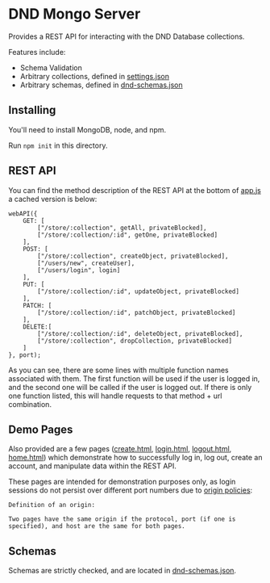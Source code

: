 # DND Mongo Server

Provides a REST API for interacting with the DND Database collections.

Features include:
- Schema Validation
- Arbitrary collections, defined in [settings.json](settings.json)
- Arbitrary schemas, defined in [dnd-schemas.json](dnd-schemas.json)


## Installing

You'll need to install MongoDB, node, and npm.

Run `npm init` in this directory.


## REST API

You can find the method description of the REST API at the bottom of [app.js](app.js) a cached version is below:

	webAPI({
		GET: [
			["/store/:collection", getAll, privateBlocked],
			["/store/:collection/:id", getOne, privateBlocked]
		],
		POST: [
			["/store/:collection", createObject, privateBlocked],
			["/users/new", createUser],
			["/users/login", login]
		],
		PUT: [
			["/store/:collection/:id", updateObject, privateBlocked]
		],
		PATCH: [
			["/store/:collection/:id", patchObject, privateBlocked]
		],
		DELETE:[
			["/store/:collection/:id", deleteObject, privateBlocked],
			["/store/:collection", dropCollection, privateBlocked]
		]
	}, port);

As you can see, there are some lines with multiple function names associated with them. The first function will be used if the user is logged in, and the second one will be called if the user is logged out. If there is only one function listed, this will handle requests to that method + url combination.


## Demo Pages

Also provided are a few pages ([create.html](http://localhost:3001/create.html), [login.html](http://localhost:3001/login.html), [logout.html](http://localhost:3001/logout.html), [home.html](http://localhost:3001/home.html)) which demonstrate how to successfully log in, log out, create an account, and manipulate data within the REST API. 

These pages are intended for demonstration purposes only, as login sessions do not persist over different port numbers due to [origin policies](https://developer.mozilla.org/en-US/docs/Web/JavaScript/Same_origin_policy_for_JavaScript):

	Definition of an origin:

	Two pages have the same origin if the protocol, port (if one is specified), and host are the same for both pages.


## Schemas

Schemas are strictly checked, and are located in [dnd-schemas.json](dnd-schemas.json).

